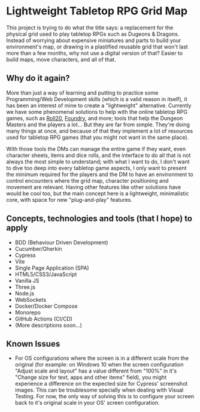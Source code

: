 # Lightweight Tabletop RPG Grid Map
This project is trying to do what the title says: a replacement for the physical grid used to play tabletop RPGs such as Dugeons & Dragons. Instead of worrying about expensive miniatures and parts to build your environment's map, or drawing in a plastified reusable grid that won't last more than a few months, why not use a digital version of that? Easier to build maps, move characters, and all of that.

## Why do it again?
More than just a way of learning and putting to practice some Programming/Web Development skills (which is a valid reason in itself), it has been an interest of mine to create a "lightweight" alternative. Currently we have some phenomenal solutions to help with the online tabletop RPG games, such as [Roll20](https://roll20.net/), [Foundry](https://foundryvtt.com/), and more; tools that help the Dungeon Masters and the players a lot... But they are far from simple. They're doing many things at once, and because of that they implement a lot of resources used for tabletop RPG games (that you might not want in the same place).

With those tools the DMs can manage the entire game if they want, even character sheets, items and dice rolls, and the interface to do all that is not always the most simple to understand; with what I want to do, I don't want to dive too deep into every tabletop game aspects, I only want to present the minimum required for the players and the DM to have an environment to control encounters where the grid map, character positioning and movement are relevant. Having other features like other solutions have would be cool too, but the main concept here is a lightweight, minimalistic core, with space for new "plug-and-play" features.

## Concepts, technologies and tools (that I hope) to apply
* BDD (Behaviour Driven Development)
* Cucumber/Gherkin
* Cypress
* Vite
* Single Page Application (SPA)
* HTML5/CSS3/JavaScript
* Vanilla JS
* Three.js
* Node.js
* WebSockets
* Docker/Docker Compose
* Monorepo
* GitHub Actions (CI/CD)
* (More descriptions soon...)

## Known Issues
* For OS configurations where the screen is in a different scale from the original (for example: on Windows 10 when the screen configuration "Adjust scale and layout" has a value different from "100%" in it's "Change size for text, apps and other items" field), you might experience a difference on the expected size for Cypress' screenshot images. This can be troublesome specially when dealing with Visual Testing. For now, the only way of solving this is to configure your screen back to it's original scale in your OS' screen configuration.
